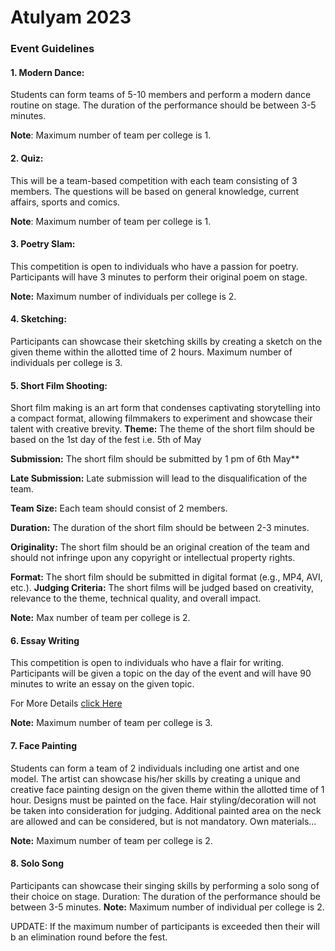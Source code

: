 # Atulyam 2023

### Event Guidelines 

#### 1. Modern Dance:
 Students can form teams of 5-10 members and perform a modern dance routine on stage. The duration of the performance should be between 3-5 minutes.

**Note**: Maximum number of team per college is 1.

#### 2.  Quiz:
This will be a team-based competition with each team consisting of 3 members. The questions will be based on general knowledge, current affairs, sports and comics. 

**Note**: Maximum number of team per college is 1.

#### 3. Poetry Slam:
This competition is open to individuals who have a passion for poetry. Participants will have 3 minutes to perform their original poem on stage.

**Note:** Maximum number of individuals per college is 2.

#### 4. Sketching: 
Participants can showcase their sketching skills by creating a sketch on the given theme within the allotted time of 2 hours.
Maximum number of individuals per college is 3.

#### 5. Short Film Shooting: 
Short film making is an art form that condenses captivating storytelling into a compact format, allowing filmmakers to experiment and showcase their talent with creative brevity.
**Theme:** The theme of the short film should be based on the 1st day of the fest i.e. 5th of May

**Submission:** The short film should be submitted by 1 pm of 6th May**

**Late Submission:** Late submission will lead to the disqualification of the team.

**Team Size:** Each team should consist of 2 members.

**Duration:** The duration of the short film should be between 2-3 minutes.

**Originality:** The short film should be an original creation of the team and should not infringe upon any copyright or intellectual property rights.

**Format:** The short film should be submitted in digital format (e.g., MP4, AVI, etc.).
**Judging Criteria:** The short films will be judged based on creativity, relevance to the theme, technical quality, and overall impact.

**Note:** Max number of team per college is 2. 

#### 6. Essay Writing
This competition is open to individuals who have a flair for writing. Participants will be given a topic on the day of the event and will have 90 minutes to write an essay on the given topic. 

For More Details [click Here](https://drive.google.com/file/d/1Y_rrJqbp2ax2gT7N_Ut85oB5PajdBZp1/view?usp=sharing)

**Note:** Maximum number of team per college is 3.

#### 7. Face Painting
Students can form a team of 2 individuals including one artist and one model. The artist can showcase his/her skills by creating a unique and creative face painting design on the given theme within the allotted time of 1 hour. Designs must be painted on the face. Hair styling/decoration will not be taken into consideration for judging. Additional painted area on the neck are allowed and can be considered, but is not mandatory. 
Own materials... 

**Note:** Maximum number of team per college is 2.

#### 8. Solo Song
Participants can showcase their singing skills by performing a solo song of their choice on stage. 
Duration: The duration of the performance should be between 3-5 minutes.
**Note:** Maximum number of individual per college is 2.



UPDATE: If the maximum number of participants is  exceeded then their will b an elimination round before the fest.
